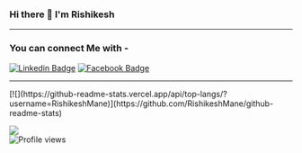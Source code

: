 ### Hi there 👋 I'm Rishikesh

<hr>

### You can connect Me with -

[![Linkedin Badge](https://img.shields.io/badge/RishikeshMane-blue?style=flat-square&logo=Linkedin&logoColor=white&link=https://www.linkedin.com/in/rishikesh-mane-620908186/)](https://www.linkedin.com/in/rishikesh-mane-620908186/)
[![Facebook Badge](https://img.shields.io/badge/rex.spec-3A549E?style=flat-square&logo=Facebook&logoColor=white&link=https://www.facebook.com/rex.spec/)](https://www.facebook.com/rex.spec/)

<hr>
[![](https://github-readme-stats.vercel.app/api/top-langs/?username=RishikeshMane)](https://github.com/RishikeshMane/github-readme-stats)

![](https://github-readme-stats.vercel.app/api?username=RishikeshMane&show_icons=true&theme=chartreuse-dark)
<br>
![Profile views](https://gpvc.arturio.dev/RishikeshMane)
